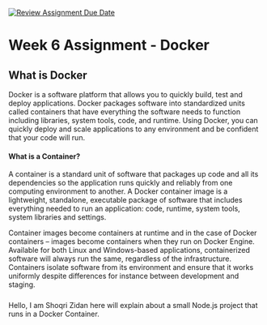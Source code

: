 [![Review Assignment Due Date](https://classroom.github.com/assets/deadline-readme-button-24ddc0f5d75046c5622901739e7c5dd533143b0c8e959d652212380cedb1ea36.svg)](https://classroom.github.com/a/nj7iw4Wb)

# Week 6 Assignment - Docker

## What is Docker
Docker is a software platform that allows you to quickly build, test and deploy applications. Docker packages software into standardized units called containers that have everything the software needs to function including libraries, system tools, code, and runtime. Using Docker, you can quickly deploy and scale applications to any environment and be confident that your code will run.

#### What is a Container?
A container is a standard unit of software that packages up code and all its dependencies so the application runs quickly and reliably from one computing environment to another. A Docker container image is a lightweight, standalone, executable package of software that includes everything needed to run an application: code, runtime, system tools, system libraries and settings.

Container images become containers at runtime and in the case of Docker containers – images become containers when they run on Docker Engine. Available for both Linux and Windows-based applications, containerized software will always run the same, regardless of the infrastructure. Containers isolate software from its environment and ensure that it works uniformly despite differences for instance between development and staging.

#####
Hello, I am Shoqri Zidan here will explain about a small Node.js project that runs in a Docker Container.
